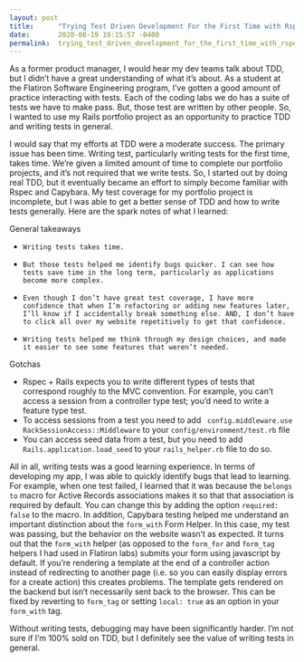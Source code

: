 ```yaml
---
layout: post
title:      "Trying Test Driven Development For the First Time with Rspec and Capybara"
date:       2020-08-19 19:15:57 -0400
permalink:  trying_test_driven_development_for_the_first_time_with_rspec_and_capybara
---
```



As a former product manager, I would hear my dev teams talk about TDD, but I didn’t have a great understanding of what it’s about. As a student at the Flatiron Software Engineering program, I’ve gotten a good amount of practice interacting with tests. Each of the coding labs we do has a suite of tests we have to make pass. But, those test are written by other people. So, I wanted to use my Rails portfolio project as an opportunity to practice TDD and writing tests in general.

I would say that my efforts at TDD were a moderate success. The primary issue has been time. Writing test, particularly writing tests for the first time, takes time. We’re given a limited amount of time to complete our portfolio projects, and it’s not required that we write tests. So, I started out by doing real TDD, but it eventually became an effort to simply become familiar with Rspec and Capybara. My test coverage for my portfolio project is incomplete, but I was able to get a better sense of TDD and how to write tests generally. Here are the spark notes of what I learned:

General takeaways
*     Writing tests takes time.
*     But those tests helped me identify bugs quicker. I can see how tests save time in the long term, particularly as applications become more complex.
*     Even though I don’t have great test coverage, I have more confidence that when I’m refactoring or adding new features later, I’ll know if I accidentally break something else. AND, I don’t have to click all over my website repetitively to get that confidence.
*     Writing tests helped me think through my design choices, and made it easier to see some features that weren’t needed.

Gotchas
* Rspec + Rails expects you to write different types of tests that correspond roughly to the MVC convention. For example, you can’t access a session from a controller type test; you’d need to write a feature type test.
* To access sessions from a test you need to add ` config.middleware.use RackSessionAccess::Middleware` to your `config/environment/test.rb` file
* You can access seed data from a test, but you need to add ` Rails.application.load_seed` to your `rails_helper.rb` file to do so.

All in all, writing tests was a good learning experience. In terms of developing my app, I was able to quickly identify bugs that lead to learning. For example, when one test failed, I learned that it was because the `belongs to` macro for Active Records associations makes it so that that association is required by default. You can change this by adding the option `required: false` to the macro. In addition, Capybara testing helped me understand an important distinction about the `form_with` Form Helper. In this case, my test was passing, but the behavior on the website wasn’t as expected. It turns out that the `form_with` helper (as opposed to the `form_for` and `form_tag` helpers I had used in Flatiron labs) submits your form using javascript by default. If you’re rendering a template at the end of a controller action instead of redirecting to another page (i.e. so you can easily display errors for a create action) this creates problems. The template gets rendered on the backend but isn’t necessarily sent back to the browser. This can be fixed  by reverting to `form_tag` or setting `local: true` as an option in your `form_with` tag.

Without writing tests, debugging may have been significantly harder. I’m not sure if I’m 100% sold on TDD, but I definitely see the value of writing tests in general.
